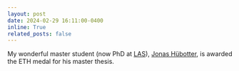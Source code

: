 ```yaml
---
layout: post
date: 2024-02-29 16:11:00-0400
inline: True
related_posts: false
---
```


My wonderful master student (now PhD at <a href="https://las.inf.ethz.ch/">LAS</a>), <a href="https://jonhue.github.io/">Jonas Hübotter</a>, is awarded the ETH medal for his master thesis.
